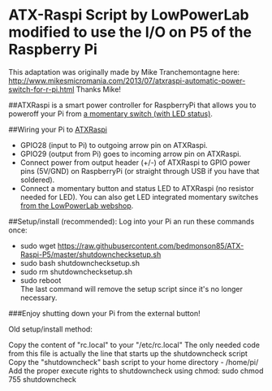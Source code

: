 # ATX-Raspi Script by LowPowerLab modified to use the I/O on P5 of the Raspberry Pi
This adaptation was originally made by Mike Tranchemontagne here: http://www.mikesmicromania.com/2013/07/atxraspi-automatic-power-switch-for-r-pi.html
Thanks Mike!

##ATXRaspi is a smart power controller for RaspberryPi that allows you to poweroff your Pi from [a momentary switch (with LED status)](https://lowpowerlab.com/shop/LEDSwitch).

##Wiring your Pi to [ATXRaspi](http://www.lowpowerlab.com/atxraspi)
- GPIO28 (input to Pi) to outgoing arrow pin on ATXRaspi.
- GPIO29 (output from Pi) goes to incoming arrow pin on ATXRaspi.
- Connect power from output header (+/-) of ATXRaspi to GPIO power pins (5V/GND) on RaspberryPi (or straight through USB if you have that soldered).
- Connect a momentary button and status LED to ATXRaspi (no resistor needed for LED). You can also get LED integrated momentary switches [from the LowPowerLab webshop](https://lowpowerlab.com/shop/LEDSwitch).

##Setup/install (recommended):
Log into your Pi an run these commands once:
- sudo wget https://raw.githubusercontent.com/bedmonson85/ATX-Raspi-P5/master/shutdownchecksetup.sh
- sudo bash shutdownchecksetup.sh
- sudo rm shutdownchecksetup.sh
- sudo reboot
<br/>The last command will remove the setup script since it's no longer necessary.

###Enjoy shutting down your Pi from the external button!

Old setup/install method:

Copy the content of "rc.local" to your "/etc/rc.local" The only needed code from this file is actually the line that starts up the shutdowncheck script Copy the "shutdowncheck" bash script to your home directory - /home/pi/ Add the proper execute rights to shutdowncheck using chmod: sudo chmod 755 shutdowncheck
